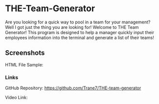 # THE-Team-Generator
Are you looking for a quick way to pool in a team for your management? Well I got just the thing you are looking for! Welcome to THE Team Generator!
This program is designed to help a manager quickly input their employees information into the terminal and generate a list of their teams!



## Screenshots
HTML File Sample: 




### Links
GitHub Repository: https://github.com/Trane7/THE-team-generator

Video Link:

